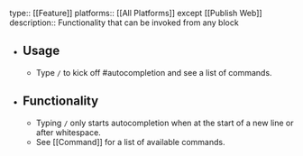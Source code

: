 type:: [[Feature]]
platforms:: [[All Platforms]] except [[Publish Web]] 
description:: Functionality that can be invoked from any block

- ## Usage
	- Type `/` to kick off #autocompletion and see a list of commands.
- ## Functionality
	- Typing `/` only starts autocompletion when at the start of a new line or after whitespace.
	- See [[Command]] for a list of available commands.